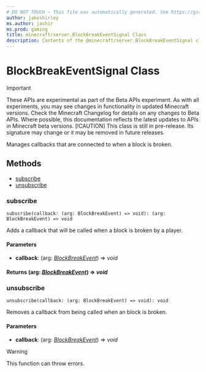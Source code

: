 ```yaml
---
# DO NOT TOUCH — This file was automatically generated. See https://github.com/mojang/minecraftapidocsgenerator to modify descriptions, examples, etc.
author: jakeshirley
ms.author: jashir
ms.prod: gaming
title: minecraft/server.BlockBreakEventSignal Class
description: Contents of the @minecraft/server.BlockBreakEventSignal class.
---
```

# BlockBreakEventSignal Class
>[!IMPORTANT]
>These APIs are experimental as part of the Beta APIs experiment. As with all experiments, you may see changes in functionality in updated Minecraft versions. Check the Minecraft Changelog for details on any changes to Beta APIs. Where possible, this documentation reflects the latest updates to APIs in Minecraft beta versions.
> [!CAUTION]
> This class is still in pre-release.  Its signature may change or it may be removed in future releases.

Manages callbacks that are connected to when a block is broken.

## Methods
- [subscribe](#subscribe)
- [unsubscribe](#unsubscribe)

### **subscribe**
`
subscribe(callback: (arg: BlockBreakEvent) => void): (arg: BlockBreakEvent) => void
`

Adds a callback that will be called when a block is broken by a player.

#### **Parameters**
- **callback**: (arg: [*BlockBreakEvent*](BlockBreakEvent.md)) => *void*

#### **Returns** (arg: [*BlockBreakEvent*](BlockBreakEvent.md)) => *void*

### **unsubscribe**
`
unsubscribe(callback: (arg: BlockBreakEvent) => void): void
`

Removes a callback from being called when an block is broken.

#### **Parameters**
- **callback**: (arg: [*BlockBreakEvent*](BlockBreakEvent.md)) => *void*

> [!WARNING]
> This function can throw errors.
